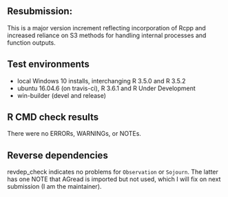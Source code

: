 ## Resubmission:
This is a major version increment reflecting incorporation of
  Rcpp and increased reliance on S3 methods for handling
  internal processes and function outputs.

## Test environments
* local Windows 10 installs, interchanging R 3.5.0 and R 3.5.2
* ubuntu 16.04.6 (on travis-ci), R 3.6.1 and R Under Development
* win-builder (devel and release)

## R CMD check results
There were no ERRORs, WARNINGs, or NOTEs.

## Reverse dependencies
revdep_check indicates no problems for `Observation` or `Sojourn`.
    The latter has one NOTE that AGread is imported but not used,
    which I will fix on next submission (I am the maintainer).

